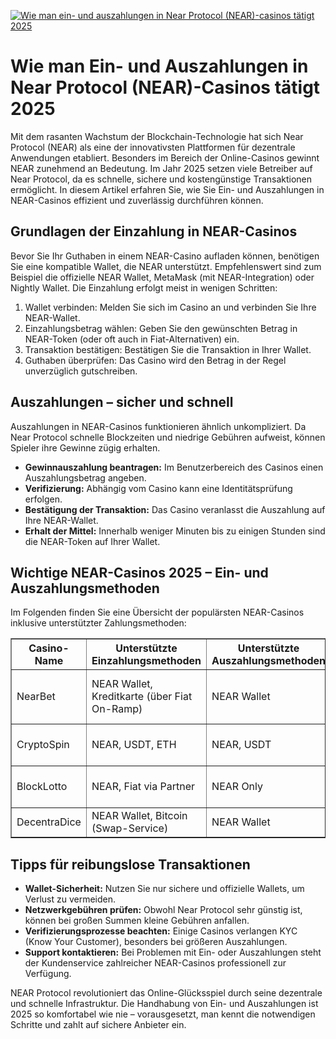 [![Wie man ein- und auszahlungen in Near Protocol (NEAR)-casinos tätigt 2025](https://123-caf.pages.dev/gitsignup.png)](https://vrmoo.ru/Bt82HjjY)

<h1>Wie man Ein- und Auszahlungen in Near Protocol (NEAR)-Casinos tätigt 2025</h1> <p>Mit dem rasanten Wachstum der Blockchain-Technologie hat sich Near Protocol (NEAR) als eine der innovativsten Plattformen für dezentrale Anwendungen etabliert. Besonders im Bereich der Online-Casinos gewinnt NEAR zunehmend an Bedeutung. Im Jahr 2025 setzen viele Betreiber auf Near Protocol, da es schnelle, sichere und kostengünstige Transaktionen ermöglicht. In diesem Artikel erfahren Sie, wie Sie Ein- und Auszahlungen in NEAR-Casinos effizient und zuverlässig durchführen können.</p>  <h2>Grundlagen der Einzahlung in NEAR-Casinos</h2> <p>Bevor Sie Ihr Guthaben in einem NEAR-Casino aufladen können, benötigen Sie eine kompatible Wallet, die NEAR unterstützt. Empfehlenswert sind zum Beispiel die offizielle NEAR Wallet, MetaMask (mit NEAR-Integration) oder Nightly Wallet. Die Einzahlung erfolgt meist in wenigen Schritten:</p> <ol>   <li>Wallet verbinden: Melden Sie sich im Casino an und verbinden Sie Ihre NEAR-Wallet.</li>   <li>Einzahlungsbetrag wählen: Geben Sie den gewünschten Betrag in NEAR-Token (oder oft auch in Fiat-Alternativen) ein.</li>   <li>Transaktion bestätigen: Bestätigen Sie die Transaktion in Ihrer Wallet.</li>   <li>Guthaben überprüfen: Das Casino wird den Betrag in der Regel unverzüglich gutschreiben.</li> </ol>  <h2>Auszahlungen – sicher und schnell</h2> <p>Auszahlungen in NEAR-Casinos funktionieren ähnlich unkompliziert. Da Near Protocol schnelle Blockzeiten und niedrige Gebühren aufweist, können Spieler ihre Gewinne zügig erhalten.</p> <ul>   <li><strong>Gewinnauszahlung beantragen:</strong> Im Benutzerbereich des Casinos einen Auszahlungsbetrag angeben.</li>   <li><strong>Verifizierung:</strong> Abhängig vom Casino kann eine Identitätsprüfung erfolgen.</li>   <li><strong>Bestätigung der Transaktion:</strong> Das Casino veranlasst die Auszahlung auf Ihre NEAR-Wallet.</li>   <li><strong>Erhalt der Mittel:</strong> Innerhalb weniger Minuten bis zu einigen Stunden sind die NEAR-Token auf Ihrer Wallet.</li> </ul>  <h2>Wichtige NEAR-Casinos 2025 – Ein- und Auszahlungsmethoden</h2> <p>Im Folgenden finden Sie eine Übersicht der populärsten NEAR-Casinos inklusive unterstützter Zahlungsmethoden:</p> <table border="1" cellpadding="5" cellspacing="0">   <thead>     <tr>       <th>Casino-Name</th>       <th>Unterstützte Einzahlungsmethoden</th>       <th>Unterstützte Auszahlungsmethoden</th>       <th>Besonderheiten</th>     </tr>   </thead>   <tbody>     <tr>       <td>NearBet</td>       <td>NEAR Wallet, Kreditkarte (über Fiat On-Ramp)</td>       <td>NEAR Wallet</td>       <td>Direkte NEAR-Integration, Instant-Auszahlungen</td>     </tr>     <tr>       <td>CryptoSpin</td>       <td>NEAR, USDT, ETH</td>       <td>NEAR, USDT</td>       <td>Multi-Token Support, mobile App</td>     </tr>     <tr>       <td>BlockLotto</td>       <td>NEAR, Fiat via Partner</td>       <td>NEAR Only</td>       <td>Hohe Boni für NEAR-Zahlungen</td>     </tr>     <tr>       <td>DecentraDice</td>       <td>NEAR Wallet, Bitcoin (Swap-Service)</td>       <td>NEAR Wallet</td>       <td>Sicherheit durch Smart Contracts</td>     </tr>   </tbody> </table>  <h2>Tipps für reibungslose Transaktionen</h2> <ul>   <li><strong>Wallet-Sicherheit:</strong> Nutzen Sie nur sichere und offizielle Wallets, um Verlust zu vermeiden.</li>   <li><strong>Netzwerkgebühren prüfen:</strong> Obwohl Near Protocol sehr günstig ist, können bei großen Summen kleine Gebühren anfallen.</li>   <li><strong>Verifizierungsprozesse beachten:</strong> Einige Casinos verlangen KYC (Know Your Customer), besonders bei größeren Auszahlungen.</li>   <li><strong>Support kontaktieren:</strong> Bei Problemen mit Ein- oder Auszahlungen steht der Kundenservice zahlreicher NEAR-Casinos professionell zur Verfügung.</li> </ul>  <p>NEAR Protocol revolutioniert das Online-Glücksspiel durch seine dezentrale und schnelle Infrastruktur. Die Handhabung von Ein- und Auszahlungen ist 2025 so komfortabel wie nie – vorausgesetzt, man kennt die notwendigen Schritte und zahlt auf sichere Anbieter ein.</p>